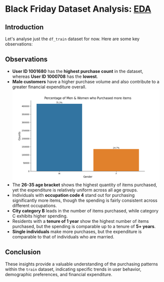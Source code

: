# Black Friday Dataset Analysis: [EDA](eda.ipynb)

## Introduction
Let's analyse just the `df_train` dataset for now. Here are some key observations:

## Observations

- **User ID 1001680** has the **highest purchase count** in the dataset, whereas **User ID 1000708** has the **lowest**.
- **Male customers** have a higher purchase volume and also contribute to a greater financial expenditure overall.
<img src="res/data exploration/gender_n_purchases.png"  width="500" height="300"></img>
- The **26-35 age bracket** shows the highest quantity of items purchased, yet the expenditure is relatively uniform across all age groups.
- Individuals with **occupation code 4** stand out for purchasing significantly more items, though the spending is fairly consistent across different occupations.
- **City category B** leads in the number of items purchased, while category C exhibits higher spending.
- Residents with a **tenure of 1 year** show the highest number of items purchased, but the spending is comparable up to a tenure of **5+ years**.
- **Single individuals** make more purchases, but the expenditure is comparable to that of individuals who are married.

## Conclusion
These insights provide a valuable understanding of the purchasing patterns within the `train` dataset, indicating specific trends in user behavior, demographic preferences, and financial expenditure.
